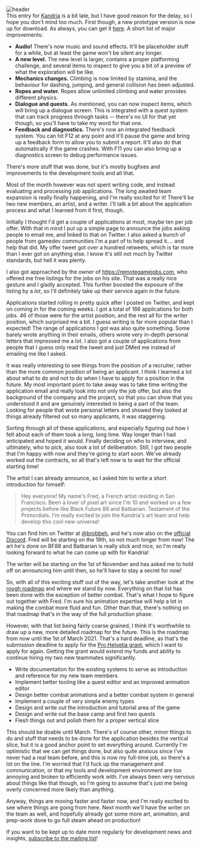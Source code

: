 ![header](https://studio.tymoon.eu/api/studio/file?id=1778)  
This entry for [Kandria](https://kandria.com) is a bit late, but I have good reason for the delay, so I hope you don't mind too much. First though, a new prototype version is now up for download. As always, you can get it [here](https://kandria.com/prototype.html). A short list of major improvements:

- **Audio!** There's now music and sound effects. It'll be placeholder stuff for a while, but at least the game won't be silent any longer.
- **A new level.** The new level is larger, contains a proper platforming challenge, and several items to inspect to give you a bit of a preview of what the exploration will be like.
- **Mechanics changes.** Climbing is now limited by stamina, and the behaviour for dashing, jumping, and general collision has been adjusted.
- **Ropes and water.** Ropes allow unlimited climbing and water provides different physics.
- **Dialogue and quests.** As mentioned, you can now inspect items, which will bring up a dialogue screen. This is integrated with a quest system that can track progress through tasks -- there's no UI for that yet though, so you'll have to take my word for that one.
- **Feedback and diagnostics.** There's now an integrated feedback system. You can hit F12 at any point and it'll pause the game and bring up a feedback form to allow you to submit a report. It'll also do that automatically if the game crashes. With F11 you can also bring up a diagnostics screen to debug performance issues.

There's more stuff that was done, but it's mostly bugfixes and improvements to the development tools and all that.

Most of the month however was not spent writing code, and instead evaluating and processing job applications. The long awaited team expansion is really finally happening, and I'm really excited for it! There'll be two new members, an artist, and a writer. I'll talk a bit about the application process and what I learned from it first, though.

Initially I thought I'd get a couple of applications at most, maybe ten per job offer. With that in mind I put up a simple page to announce the jobs asking people to email me, and linked to that on Twitter. I also asked a bunch of people from gamedev communities I'm a part of to help spread it.... and help that did. My offer tweet got over a hundred retweets, which is far more than I ever got on anything else. I know it's still not much by Twitter standards, but hell it was plenty.

I also got approached by the owner of <https://remotegamejobs.com>, who offered me free listings for the jobs on his site. That was a really nice gesture and I gladly accepted. This further boosted the exposure of the listing by a *lot*, so I'll definitely take up their service again in the future.

Applications started rolling in pretty quick after I posted on Twitter, and kept on coming in for the coming weeks. I got a total of 166 applications for both jobs. 46 of those were for the artist position, and the rest all for the writer position, which surprised me a bit. I guess writing is far more popular than I expected! The range of applications I got was also quite something. Some barely wrote anything in their emails, others wrote very in-depth personal letters that impressed me a lot. I also got a couple of applications from people that I guess only read the tweet and just DMed me instead of emailing me like I asked.

It was really interesting to see things from the position of a recruiter, rather than the more common position of being an applicant. I think I learned a lot about what to do and not to do when I have to apply for a position in the future. My most important point to take away was to take time writing the application email and really look into not only the job offer, but also the background of the company and the project, so that you can show that you understood it and are genuinely interested in being a part of the team. Looking for people that wrote personal letters and showed they looked at things already filtered out so many applicants, it was staggering.

Sorting through all of these applications, and especially figuring out how I felt about each of them took a long, long time. Way longer than I had anticipated and hoped it would. Finally deciding on who to interview, and ultimately, who to pick, also took a lot of deliberation. Still, I got two people that I'm happy with now and they're going to start soon. We've already worked out the contracts, so all that's left now is to wait for the official starting time!

The artist I can already announce, so I asked him to write a short introduction for himself:

> Hey everyone! My name's Fred, a French artist residing in San Francisco. Been a lover of pixel art since I'm 10 and worked on a few projects before like Black Future 88 and Batbarian: Testament of the Primordials. I'm really excited to join the Kandria's art team and help develop this cool new universe!

You can find him on Twitter at [@brobbeh](https://twitter.com/brobbeh), and he's now also on the [official Discord](https://discord.gg/WNTygau). Fred will be starting on the 19th, so not much longer from now! The art he's done on BF88 and Batbarian is really slick and nice, so I'm really looking forward to what he can come up with for Kandria!

The writer will be starting on the 1st of November and has asked me to hold off on announcing him until then, so he'll have to stay a secret for now!

So, with all of this exciting stuff out of the way, let's take another look at the [rough roadmap](https://reader.tymoon.eu/article/384) and where we stand by now. Everything on that list has been done with the exception of better combat. That's what I hope to figure out together with Fred. I'm sure his animation expertise will help a lot in making the combat more fluid and fun. Other than that, there's nothing on that roadmap that's in the way of the full production phase.

However, with that list being fairly coarse grained, I think it's worthwhile to draw up a new, more detailed roadmap for the future. This is the roadmap from now until the 1st of March 2021. That's a hard deadline, as that's the submission deadline to apply for the [Pro Helvetia grant](https://reader.tymoon.eu/article/381), which I want to apply for again. Getting the grant would extend my funds and ability to continue hiring my two new teammates significantly.

- Write documentation for the existing systems to serve as introduction and reference for my new team members
- Implement better tooling like a quest editor and an improved animation editor
- Design better combat animations and a better combat system in general
- Implement a couple of very simple enemy types
- Design and write out the introduction and tutorial area of the game
- Design and write out the base camp and first two quests
- Flesh things out and polish them for a proper vertical slice

This should be doable until March. There's of course other, minor things to do and stuff that needs to be done for the application besides the vertical slice, but it is a good anchor point to set everything around. Currently I'm optimistic that we can get things done, but also quite anxious since I've never had a real team before, and this is now my full-time job, so there's a lot on the line. I'm worried that I'd fuck up the management and communication, or that my tools and development environment are too annoying and broken to efficiently work with. I've always been very nervous about things like that though, so I'm going to assume that's just me being overly concerned more likely than anything.

Anyway, things are moving faster and faster now, and I'm really excited to see where things are going from here. Next month we'll have the writer on the team as well, and hopefully already got some more art, animation, and prep-work done to go full steam ahead on production!

If you want to be kept up to date more regularly for development news and insights, [subscribe to the mailing list](https://kandria.com/#subscribe)!

